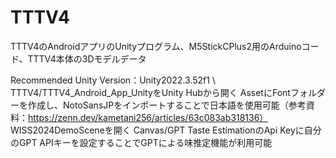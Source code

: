 # TTTV4
TTTV4のAndroidアプリのUnityプログラム、M5StickCPlus2用のArduinoコード、TTTV4本体の3Dモデルデータ

Recommended Unity Version：Unity2022.3.52f1 \\
TTTV4/TTTV4_Android_App_UnityをUnity Hubから開く
AssetにFontフォルダーを作成し、NotoSansJPをインポートすることで日本語を使用可能（参考資料：https://zenn.dev/kametani256/articles/63c083ab318136）
WISS2024DemoSceneを開く
Canvas/GPT Taste EstimationのApi Keyに自分のGPT APIキーを設定することでGPTによる味推定機能が利用可能


